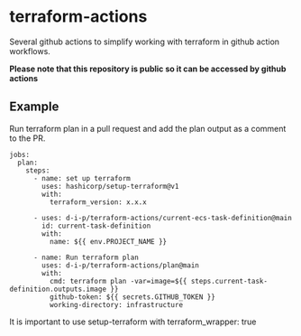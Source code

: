 # terraform-actions

Several github actions to simplify working with terraform in github action workflows.

**Please note that this repository is public so it can be accessed by github actions**

## Example

Run terraform plan in a pull request and add the plan output as a comment to the PR.

```
jobs:
  plan:
    steps:
      - name: set up terraform
        uses: hashicorp/setup-terraform@v1
        with:
          terraform_version: x.x.x

      - uses: d-i-p/terraform-actions/current-ecs-task-definition@main
        id: current-task-definition
        with:
          name: ${{ env.PROJECT_NAME }}

      - name: Run terraform plan
        uses: d-i-p/terraform-actions/plan@main
        with:
          cmd: terraform plan -var=image=${{ steps.current-task-definition.outputs.image }}
          github-token: ${{ secrets.GITHUB_TOKEN }}
          working-directory: infrastructure
```

It is important to use setup-terraform with terraform_wrapper: true